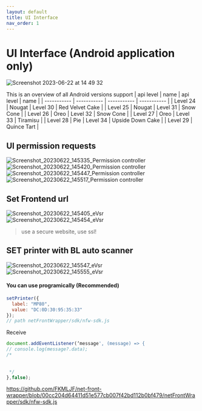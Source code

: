 ```yaml
---
layout: default
title: UI Interface
nav_order: 1
---
```



#  UI Interface (Android application only)  
![Screenshot 2023-06-22 at 14 49 32](https://github.com/FKMLJF/net-front-wrapper-docs.github.io/assets/24462886/c2f9f861-4590-4d7e-9e84-cedd9099715b)

This is an overview of all Android versions support
	| api level | name | api level | name |
| ----------- | ----------- | ----------- | ----------- |
| Level 24 | Nougat | Level 30 | Red Velvet Cake |
| Level 25 | Nougat | Level 31 | Snow Cone |
| Level 26 | Oreo | Level 32 | Snow Cone |
| Level 27 | Oreo | Level 33 | Tiramisu |
| Level 28 | Pie | Level 34 | Upside Down Cake |
| Level 29 | Quince Tart | 

##  UI permission requests
![Screenshot_20230622_145335_Permission controller](https://github.com/FKMLJF/net-front-wrapper-docs.github.io/assets/24462886/643fe90a-924d-4ab7-89b8-132fef2925f2)
![Screenshot_20230622_145420_Permission controller](https://github.com/FKMLJF/net-front-wrapper-docs.github.io/assets/24462886/f7f1104b-4869-406d-a871-c9e66664fcd6)
![Screenshot_20230622_145447_Permission controller](https://github.com/FKMLJF/net-front-wrapper-docs.github.io/assets/24462886/85e70855-7630-4d8f-8459-715fdbb29a16)
![Screenshot_20230622_145517_Permission controller](https://github.com/FKMLJF/net-front-wrapper-docs.github.io/assets/24462886/4c6f5b12-ada0-487b-a04d-95a3dcabc5ef)

##  Set Frontend url
![Screenshot_20230622_145405_eVsr](https://github.com/FKMLJF/net-front-wrapper-docs.github.io/assets/24462886/a37741da-f2d9-4700-8483-934d5e07ed8b)
![Screenshot_20230622_145454_eVsr](https://github.com/FKMLJF/net-front-wrapper-docs.github.io/assets/24462886/3c388293-4c77-495e-9634-d0f506845b0c)
> use a secure website, use ssl!

##  SET printer with BL auto scanner
![Screenshot_20230622_145547_eVsr](https://github.com/FKMLJF/net-front-wrapper-docs.github.io/assets/24462886/98b91bfa-c502-4ed3-8df3-03537de06afc)
![Screenshot_20230622_145555_eVsr](https://github.com/FKMLJF/net-front-wrapper-docs.github.io/assets/24462886/abf51ba0-1e26-4dc6-b32f-71b3584b84a5)

#### You can use programically (**Recommended**)
```javascript
setPrinter({
  label: "MP80",
  value: "DC:0D:30:95:35:33"
});
// path netFrontWrapper/sdk/nfw-sdk.js
```

Receive
```javascript
document.addEventListener(‘message', (message) => { 
// console.log(message?.data);
/* 
 
 
 */
},false);
```

https://github.com/FKMLJF/net-front-wrapper/blob/00cc204d64411d51e577cb007f42bd112b0bf479/netFrontWrapper/sdk/nfw-sdk.js

